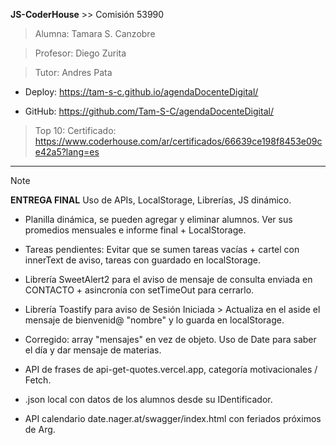 **JS-CoderHouse** >> Comisión 53990

> Alumna: Tamara S. Canzobre

> Profesor: Diego Zurita

> Tutor: Andres Pata

+ Deploy: https://tam-s-c.github.io/agendaDocenteDigital/

+ GitHub: https://github.com/Tam-S-C/agendaDocenteDigital/

> Top 10:
> Certificado:
https://www.coderhouse.com/ar/certificados/66639ce198f8453e09ce42a5?lang=es
__________________________________________________________

> [!NOTE]
> **ENTREGA FINAL**
> Uso de APIs, LocalStorage, Librerías, JS dinámico.

+ Planilla dinámica, se pueden agregar y eliminar alumnos. Ver sus promedios mensuales e informe final + LocalStorage.

+ Tareas pendientes: Evitar que se sumen tareas vacías + cartel con innerText de aviso, tareas con guardado en localStorage.

+ Librería SweetAlert2 para el aviso de mensaje de consulta enviada en CONTACTO + asincronía con setTimeOut para cerrarlo.

+ Librería Toastify para aviso de Sesión Iniciada > Actualiza en el aside el mensaje de bienvenid@ "nombre" y lo guarda en localStorage.

+ Corregido: array "mensajes" en vez de objeto. Uso de Date para saber el día y dar mensaje de materias.

+ API de frases de api-get-quotes.vercel.app, categoría motivacionales / Fetch.

+ .json local con datos de los alumnos desde su IDentificador.

+ API calendario date.nager.at/swagger/index.html con feriados próximos de Arg.

